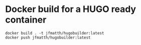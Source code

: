 # Docker build for a HUGO ready container

```
docker build . -t jfmatth/hugobuilder:latest
docker push jfmatth/hugobuilder:latest
```
